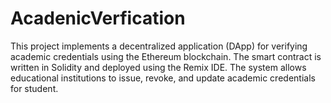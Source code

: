 # AcadenicVerfication
This project implements a decentralized application (DApp) for verifying academic credentials using the Ethereum blockchain. The smart contract is written in Solidity and deployed using the Remix IDE. The system allows educational institutions to issue, revoke, and update academic credentials for student.
